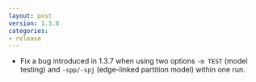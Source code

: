 ```yaml
---
layout: post
version: 1.3.8
categories: 
- release
---
```



* Fix a bug introduced in 1.3.7 when using two options `-m TEST` (model testing) and `-spp/-spj` (edge-linked partition model) within one run.
